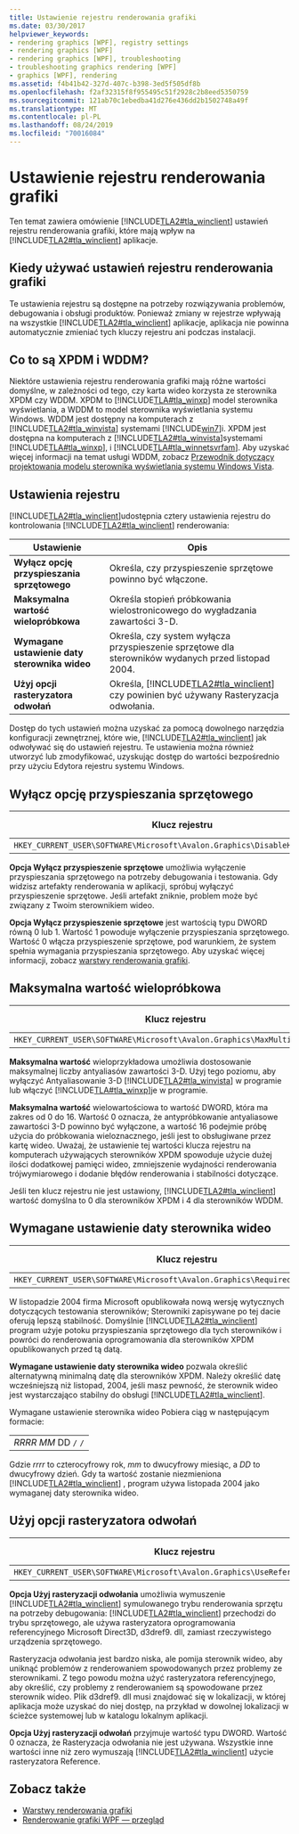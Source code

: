 ```yaml
---
title: Ustawienie rejestru renderowania grafiki
ms.date: 03/30/2017
helpviewer_keywords:
- rendering graphics [WPF], registry settings
- rendering graphics [WPF]
- rendering graphics [WPF], troubleshooting
- troubleshooting graphics rendering [WPF]
- graphics [WPF], rendering
ms.assetid: f4b41b42-327d-407c-b398-3ed5f505df8b
ms.openlocfilehash: f2af32315f8f955495c51f2928c2b8eed5350759
ms.sourcegitcommit: 121ab70c1ebedba41d276e436dd2b1502748a49f
ms.translationtype: MT
ms.contentlocale: pl-PL
ms.lasthandoff: 08/24/2019
ms.locfileid: "70016084"
---
```

# <a name="graphics-rendering-registry-settings"></a>Ustawienie rejestru renderowania grafiki
Ten temat zawiera omówienie [!INCLUDE[TLA2#tla_winclient](../../../../includes/tla2sharptla-winclient-md.md)] ustawień rejestru renderowania grafiki, które mają wpływ na [!INCLUDE[TLA2#tla_winclient](../../../../includes/tla2sharptla-winclient-md.md)] aplikacje.  

<a name="overview"></a>   
## <a name="when-to-use-graphics-rendering-registry-settings"></a>Kiedy używać ustawień rejestru renderowania grafiki  
 Te ustawienia rejestru są dostępne na potrzeby rozwiązywania problemów, debugowania i obsługi produktów. Ponieważ zmiany w rejestrze wpływają na wszystkie [!INCLUDE[TLA2#tla_winclient](../../../../includes/tla2sharptla-winclient-md.md)] aplikacje, aplikacja nie powinna automatycznie zmieniać tych kluczy rejestru ani podczas instalacji.  
  
<a name="xpdmandwddm"></a>   
## <a name="what-are-xpdm-and-wddm"></a>Co to są XPDM i WDDM?  
 Niektóre ustawienia rejestru renderowania grafiki mają różne wartości domyślne, w zależności od tego, czy karta wideo korzysta ze sterownika XPDM czy WDDM. XPDM to [!INCLUDE[TLA#tla_winxp](../../../../includes/tlasharptla-winxp-md.md)] model sterownika wyświetlania, a WDDM to model sterownika wyświetlania systemu Windows. WDDM jest dostępny na komputerach z [!INCLUDE[TLA2#tla_winvista](../../../../includes/tla2sharptla-winvista-md.md)] systemami [!INCLUDE[win7](../../../../includes/win7-md.md)]i. XPDM jest dostępna na komputerach z [!INCLUDE[TLA2#tla_winvista](../../../../includes/tla2sharptla-winvista-md.md)]systemami [!INCLUDE[TLA#tla_winxp](../../../../includes/tlasharptla-winxp-md.md)], i [!INCLUDE[TLA#tla_winnetsvrfam](../../../../includes/tlasharptla-winnetsvrfam-md.md)]. Aby uzyskać więcej informacji na temat usługi WDDM, zobacz [Przewodnik dotyczący projektowania modelu sterownika wyświetlania systemu Windows Vista](https://go.microsoft.com/fwlink/?LinkId=178394).  
  
<a name="registry_settings"></a>   
## <a name="registry-settings"></a>Ustawienia rejestru  
 [!INCLUDE[TLA2#tla_winclient](../../../../includes/tla2sharptla-winclient-md.md)]udostępnia cztery ustawienia rejestru do kontrolowania [!INCLUDE[TLA2#tla_winclient](../../../../includes/tla2sharptla-winclient-md.md)] renderowania:  
  
|Ustawienie|Opis|  
|-------------|-----------------|  
|**Wyłącz opcję przyspieszania sprzętowego**|Określa, czy przyspieszenie sprzętowe powinno być włączone.|  
|**Maksymalna wartość wielopróbkowa**|Określa stopień próbkowania wielostronicowego do wygładzania zawartości 3-D.|  
|**Wymagane ustawienie daty sterownika wideo**|Określa, czy system wyłącza przyspieszenie sprzętowe dla sterowników wydanych przed listopad 2004.|  
|**Użyj opcji rasteryzatora odwołań**|Określa, [!INCLUDE[TLA2#tla_winclient](../../../../includes/tla2sharptla-winclient-md.md)] czy powinien być używany Rasteryzacja odwołania.|  
  
 Dostęp do tych ustawień można uzyskać za pomocą dowolnego narzędzia konfiguracji zewnętrznej, które wie, [!INCLUDE[TLA2#tla_winclient](../../../../includes/tla2sharptla-winclient-md.md)] jak odwoływać się do ustawień rejestru. Te ustawienia można również utworzyć lub zmodyfikować, uzyskując dostęp do wartości bezpośrednio przy użyciu Edytora rejestru systemu Windows.  
  
<a name="disablehardwareacceleration"></a>   
## <a name="disable-hardware-acceleration-option"></a>Wyłącz opcję przyspieszania sprzętowego  
  
|Klucz rejestru|Typ wartości|  
|------------------|----------------|  
|`HKEY_CURRENT_USER\SOFTWARE\Microsoft\Avalon.Graphics\DisableHWAcceleration`|DWORD|  
  
 **Opcja Wyłącz przyspieszenie sprzętowe** umożliwia wyłączenie przyspieszania sprzętowego na potrzeby debugowania i testowania. Gdy widzisz artefakty renderowania w aplikacji, spróbuj wyłączyć przyspieszenie sprzętowe. Jeśli artefakt zniknie, problem może być związany z Twoim sterownikiem wideo.  
  
 **Opcja Wyłącz przyspieszenie sprzętowe** jest wartością typu DWORD równą 0 lub 1. Wartość 1 powoduje wyłączenie przyspieszania sprzętowego. Wartość 0 włącza przyspieszenie sprzętowe, pod warunkiem, że system spełnia wymagania przyspieszania sprzętowego. Aby uzyskać więcej informacji, zobacz [warstwy renderowania grafiki](../advanced/graphics-rendering-tiers.md).  
  
<a name="maxmultisample"></a>   
## <a name="maximum-multisample-value"></a>Maksymalna wartość wielopróbkowa  
  
|Klucz rejestru|Typ wartości|  
|------------------|----------------|  
|`HKEY_CURRENT_USER\SOFTWARE\Microsoft\Avalon.Graphics\MaxMultisampleType`|DWORD|  
  
 **Maksymalna wartość** wieloprzykładowa umożliwia dostosowanie maksymalnej liczby antyaliasów zawartości 3-D. Użyj tego poziomu, aby wyłączyć Antyaliasowanie 3-D [!INCLUDE[TLA2#tla_winvista](../../../../includes/tla2sharptla-winvista-md.md)] w programie lub włączyć [!INCLUDE[TLA#tla_winxp](../../../../includes/tlasharptla-winxp-md.md)]je w programie.  
  
 **Maksymalna wartość** wielowartościowa to wartość DWORD, która ma zakres od 0 do 16. Wartość 0 oznacza, że antypróbkowanie antyaliasowe zawartości 3-D powinno być wyłączone, a wartość 16 podejmie próbę użycia do próbkowania wieloznacznego, jeśli jest to obsługiwane przez kartę wideo. Uważaj, że ustawienie tej wartości klucza rejestru na komputerach używających sterowników XPDM spowoduje użycie dużej ilości dodatkowej pamięci wideo, zmniejszenie wydajności renderowania trójwymiarowego i dodanie błędów renderowania i stabilności dotyczące.  
  
 Jeśli ten klucz rejestru nie jest ustawiony, [!INCLUDE[TLA2#tla_winclient](../../../../includes/tla2sharptla-winclient-md.md)] wartość domyślna to 0 dla sterowników XPDM i 4 dla sterowników WDDM.  
  
<a name="requiredvideodriverdatesetting"></a>   
## <a name="required-video-driver-date-setting"></a>Wymagane ustawienie daty sterownika wideo  
  
|Klucz rejestru|Typ wartości|  
|------------------|----------------|  
|`HKEY_CURRENT_USER\SOFTWARE\Microsoft\Avalon.Graphics\RequiredVideoDriverDate`|String|  
  
 W listopadzie 2004 firma Microsoft opublikowała nową wersję wytycznych dotyczących testowania sterowników; Sterowniki zapisywane po tej dacie oferują lepszą stabilność. Domyślnie [!INCLUDE[TLA2#tla_winclient](../../../../includes/tla2sharptla-winclient-md.md)] program użyje potoku przyspieszania sprzętowego dla tych sterowników i powróci do renderowania oprogramowania dla sterowników XPDM opublikowanych przed tą datą.  
  
 **Wymagane ustawienie daty sterownika wideo** pozwala określić alternatywną minimalną datę dla sterowników XPDM. Należy określić datę wcześniejszą niż listopad, 2004, jeśli masz pewność, że sterownik wideo jest wystarczająco stabilny do obsługi [!INCLUDE[TLA2#tla_winclient](../../../../includes/tla2sharptla-winclient-md.md)].  
  
 Wymagane ustawienie sterownika wideo Pobiera ciąg w następującym formacie:  
  
| |  
|-|  
|*RRRR* *MM* DD `/` `/`|  
  
 Gdzie *rrrr* to czterocyfrowy rok, *mm* to dwucyfrowy miesiąc, a *DD* to dwucyfrowy dzień. Gdy ta wartość zostanie niezmieniona [!INCLUDE[TLA2#tla_winclient](../../../../includes/tla2sharptla-winclient-md.md)] , program używa listopada 2004 jako wymaganej daty sterownika wideo.  
  
<a name="usereferencerasterizeroption"></a>   
## <a name="use-reference-rasterizer-option"></a>Użyj opcji rasteryzatora odwołań  
  
|Klucz rejestru|Typ wartości|  
|------------------|----------------|  
|`HKEY_CURRENT_USER\SOFTWARE\Microsoft\Avalon.Graphics\UseReferenceRasterizer`|DWORD|  
  
 **Opcja Użyj rasteryzacji odwołania** umożliwia wymuszenie [!INCLUDE[TLA2#tla_winclient](../../../../includes/tla2sharptla-winclient-md.md)] symulowanego trybu renderowania sprzętu na potrzeby debugowania: [!INCLUDE[TLA2#tla_winclient](../../../../includes/tla2sharptla-winclient-md.md)] przechodzi do trybu sprzętowego, ale używa rasteryzatora oprogramowania referencyjnego Microsoft Direct3D, d3dref9. dll, zamiast rzeczywistego urządzenia sprzętowego.  
  
 Rasteryzacja odwołania jest bardzo niska, ale pomija sterownik wideo, aby uniknąć problemów z renderowaniem spowodowanych przez problemy ze sterownikami. Z tego powodu można użyć rasteryzatora referencyjnego, aby określić, czy problemy z renderowaniem są spowodowane przez sterownik wideo. Plik d3dref9. dll musi znajdować się w lokalizacji, w której aplikacja może uzyskać do niej dostęp, na przykład w dowolnej lokalizacji w ścieżce systemowej lub w katalogu lokalnym aplikacji.  
  
 **Opcja Użyj rasteryzacji odwołań** przyjmuje wartość typu DWORD. Wartość 0 oznacza, że Rasteryzacja odwołania nie jest używana. Wszystkie inne wartości inne niż zero wymuszają [!INCLUDE[TLA2#tla_winclient](../../../../includes/tla2sharptla-winclient-md.md)] użycie rasteryzatora Reference.  
  
## <a name="see-also"></a>Zobacz także

- [Warstwy renderowania grafiki](../advanced/graphics-rendering-tiers.md)
- [Renderowanie grafiki WPF — przegląd](wpf-graphics-rendering-overview.md)
